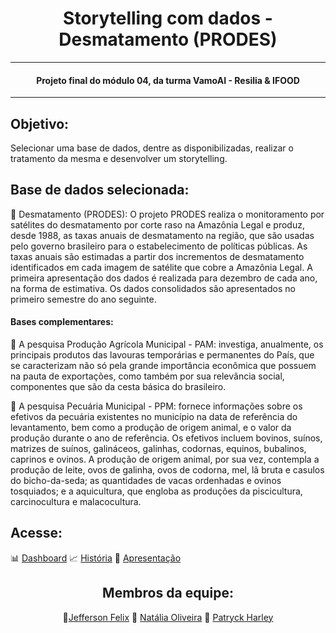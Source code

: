 <div align="center">
  
# Storytelling com dados - Desmatamento (PRODES)

</div>

---

<div align="center">
  
#### Projeto final do módulo 04, da turma VamoAI - Resilia & IFOOD

</div>

---

## Objetivo:

Selecionar uma base de dados, dentre as disponibilizadas, realizar o tratamento da mesma e desenvolver um storytelling.


## Base de dados selecionada:

🔹 Desmatamento (PRODES): O projeto PRODES realiza o monitoramento por satélites do desmatamento por corte raso na Amazônia Legal e produz, desde 1988, as taxas anuais de desmatamento na região, que são usadas pelo governo brasileiro para o estabelecimento de políticas públicas. As taxas anuais são estimadas a partir dos incrementos de desmatamento identificados em cada imagem de satélite que cobre a Amazônia Legal. A primeira apresentação dos dados é realizada para dezembro de cada ano, na forma de estimativa. Os dados consolidados são apresentados no primeiro semestre do ano seguinte.

#### Bases complementares:

🔹 A pesquisa Produção Agrícola Municipal - PAM: investiga, anualmente, os principais produtos das lavouras temporárias e permanentes do País, que se caracterizam não só pela grande importância econômica que possuem na pauta de exportações, como também por sua relevância social, componentes que são da cesta básica do brasileiro.

🔹 A pesquisa Pecuária Municipal - PPM: fornece informações sobre os efetivos da pecuária existentes no município na data de referência do levantamento, bem como a produção de origem animal, e o valor da produção durante o ano de referência. Os efetivos incluem bovinos, suínos, matrizes de suínos, galináceos, galinhas, codornas, equinos, bubalinos, caprinos e ovinos. A produção de origem animal, por sua vez, contempla a produção de leite, ovos de galinha, ovos de codorna, mel, lã bruta e casulos do bicho-da-seda; as quantidades de vacas ordenhadas e ovinos tosquiados; e a aquicultura, que engloba as produções da piscicultura, carcinocultura e malacocultura.

 

## Acesse:  
:bar_chart: [Dashboard](https://public.tableau.com/app/profile/natalia.de.oliveira.gomes/viz/painel_16251112847750/Painel2)  :chart_with_upwards_trend: [História](https://public.tableau.com/app/profile/patryck.harley/viz/historia_16253597136420/desojanosmunicpioscomdesmatada)   :loudspeaker: [Apresentação](https://www.canva.com/design/DAEi1eqk_ds/lKm_6XkOCwZ3_119OG4PTQ/edit)  



<div align="center">
  
## Membros da equipe:  
👥[Jefferson Felix](https://www.linkedin.com/in/felixoujeff/)  👥 [Natália Oliveira](https://www.linkedin.com/in/natalia-gomes-4542781b1/) 👥 [Patryck Harley](https://www.linkedin.com/in/patryckharley/)   

</div>



